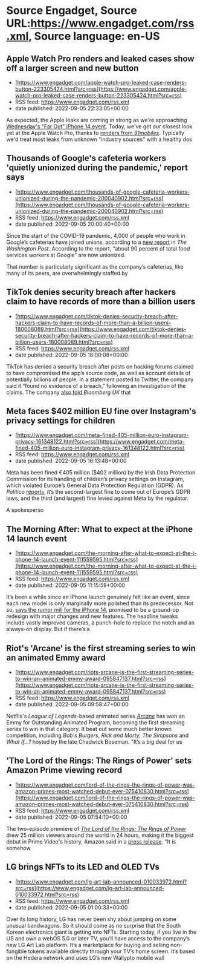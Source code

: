 # Source Engadget, Source URL:https://www.engadget.com/rss.xml, Source language: en-US

## Apple Watch Pro renders and leaked cases show off a larger screen and new button
 - [https://www.engadget.com/apple-watch-pro-leaked-case-renders-button-223305424.html?src=rss](https://www.engadget.com/apple-watch-pro-leaked-case-renders-button-223305424.html?src=rss)
 - RSS feed: https://www.engadget.com/rss.xml
 - date published: 2022-09-05 22:33:05+00:00

<p>As expected, the Apple leaks are coming in strong as we're approaching <a href="https://www.engadget.com/apple-iphone14-launch-event-far-out-140027966.html">Wednesday's &quot;Far Out&quot; iPhone 14 event</a>. Today, we've got our closest look yet at the Apple Watch Pro, thanks to <a href="https://www.91mobiles.com/hub/apple-watch-pro-cad-renders-design-exclusive/">renders from <em>91mobiles</em></a>. Typically we'd treat most leaks from unknown &quot;industry sources&quot; with a healthy dos

## Thousands of Google's cafeteria workers 'quietly unionized during the pandemic,' report says
 - [https://www.engadget.com/thousands-of-google-cafeteria-workers-unionized-during-the-pandemic-200040902.html?src=rss](https://www.engadget.com/thousands-of-google-cafeteria-workers-unionized-during-the-pandemic-200040902.html?src=rss)
 - RSS feed: https://www.engadget.com/rss.xml
 - date published: 2022-09-05 20:00:40+00:00

<p>Since the start of the COVID-19 pandemic, 4,000 of people who work in Google’s cafeterias have joined unions, according to a <a href="https://www.washingtonpost.com/technology/2022/09/05/google-union-pandemic/">new report</a> in <em>The Washington Post</em>. According to the report, “about 90 percent of total food services workers at Google” are now unionized.&nbsp;</p><p>That number is particularly significant as the company’s cafeterias, like many of its peers, are overwhelmingly staffed by

## TikTok denies security breach after hackers claim to have records of more than a billion users
 - [https://www.engadget.com/tiktok-denies-security-breach-after-hackers-claim-to-have-records-of-more-than-a-billion-users-180008089.html?src=rss](https://www.engadget.com/tiktok-denies-security-breach-after-hackers-claim-to-have-records-of-more-than-a-billion-users-180008089.html?src=rss)
 - RSS feed: https://www.engadget.com/rss.xml
 - date published: 2022-09-05 18:00:08+00:00

<p>TikTok has denied a security breach after posts on hacking forums claimed to have compromised the app’s source code, as well as account details of potentially billions of people. In a statement posted to Twitter, the company said it “found no evidence of a breach,” following an investigation of the claims. The company <a href="https://www.bloomberg.com/news/articles/2022-09-05/claim-of-tiktok-breach-spotlights-viral-app-s-lure-as-target?sref=10lNAhZ9">also told </a><em>Bloomberg UK</em> that 

## Meta faces $402 million EU fine over Instagram's privacy settings for children
 - [https://www.engadget.com/meta-fined-405-million-euro-instagram-privacy-161348122.html?src=rss](https://www.engadget.com/meta-fined-405-million-euro-instagram-privacy-161348122.html?src=rss)
 - RSS feed: https://www.engadget.com/rss.xml
 - date published: 2022-09-05 16:13:48+00:00

<p>Meta has been fined €405 million ($402 million) by the Irish Data Protection Commission for its handling of children’s privacy settings on Instagram, which violated Europe’s General Data Protection Regulation (GDPR). As <em>Politico </em><a href="https://www.politico.eu/article/instagram-fined-e405m-for-violating-kids-privacy/">reports</a>, it’s the second-largest fine to come out of Europe’s GDPR laws, and the third (and largest) fine levied against Meta by the regulator.</p><p>A spokesperso

## The Morning After: What to expect at the iPhone 14 launch event
 - [https://www.engadget.com/the-morning-after-what-to-expect-at-the-i-phone-14-launch-event-111559595.html?src=rss](https://www.engadget.com/the-morning-after-what-to-expect-at-the-i-phone-14-launch-event-111559595.html?src=rss)
 - RSS feed: https://www.engadget.com/rss.xml
 - date published: 2022-09-05 11:15:59+00:00

<p>It’s been a while since an iPhone launch genuinely felt like an event, since each new model is only marginally more polished than its predecessor. Not so, <a href="https://www.engadget.com/apple-iphone14-launch-event-far-out-140027966.html"><ins>says the rumor mill for the iPhone 14</ins></a>, promised to be a ground-up redesign with major changes and new features. The headline tweaks include vastly improved cameras, a punch-hole to replace the notch and an always-on display. But if there’s a

## Riot's 'Arcane' is the first streaming series to win an animated Emmy award
 - [https://www.engadget.com/riots-arcane-is-the-first-streaming-series-to-win-an-animated-emmy-award-095847137.html?src=rss](https://www.engadget.com/riots-arcane-is-the-first-streaming-series-to-win-an-animated-emmy-award-095847137.html?src=rss)
 - RSS feed: https://www.engadget.com/rss.xml
 - date published: 2022-09-05 09:58:47+00:00

<p>Netflix's <em>League of Legends</em>-based animated series <a href="https://www.engadget.com/arcane-netflix-league-legends-review-020059350.html"><em>Arcane</em></a> has won an Emmy for Outstanding Animated Program, becoming the first streaming series to win in that category. It beat out some much better known competition, including <em>Bob's Burgers</em>, <em>Rick and Morty</em>, <em>The Simpsons</em> and <em>What If...?</em> hosted by the late Chadwick Boseman. &quot;It’s a big deal for us 

## 'The Lord of the Rings: The Rings of Power' sets Amazon Prime viewing record
 - [https://www.engadget.com/lord-of-the-rings-the-rings-of-power-was-amazon-primes-most-watched-debut-ever-075410830.html?src=rss](https://www.engadget.com/lord-of-the-rings-the-rings-of-power-was-amazon-primes-most-watched-debut-ever-075410830.html?src=rss)
 - RSS feed: https://www.engadget.com/rss.xml
 - date published: 2022-09-05 07:54:10+00:00

<p>The two-episode premiere of <a href="https://www.engadget.com/amazon-the-lord-of-the-rings-the-rings-of-power-august-trailer-160012216.html"><em>The Lord of the Rings: The Rings of Power</em></a> drew 25 million viewers around the world in 24 hours, making it the biggest debut in Prime Video's history, Amazon said in a <a href="https://press.aboutamazon.com/news-releases/news-release-details/lord-rings-rings-power-attracts-more-25-million-global-viewers">press release</a>. &quot;It is somehow

## LG brings NFTs to its LED and OLED TVs
 - [https://www.engadget.com/lg-art-lab-announced-010033972.html?src=rss](https://www.engadget.com/lg-art-lab-announced-010033972.html?src=rss)
 - RSS feed: https://www.engadget.com/rss.xml
 - date published: 2022-09-05 01:00:33+00:00

<p>Over its long history, LG has never been shy about jumping on some unusual bandwagons. So it should come as no surprise that the South Korean electronics giant is getting into NFTs. Starting today, if you live in the US and own a webOS 5.0 or later TV, you’ll have access to the company’s new LG Art Lab platform. It’s a marketplace for buying and selling non-fungible tokens available directly through your TV’s home screen. It’s based on the Hedera network and uses LG’s new Wallypto mobile wall
